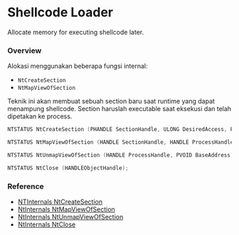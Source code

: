 # Shellcode Loader

Allocate memory for executing shellcode later.

### Overview

Alokasi menggunakan beberapa fungsi internal:
- `NtCreateSection`
- `NtMapViewOfSection`

Teknik ini akan membuat sebuah section baru saat runtime yang dapat menampung shellcode. Section haruslah executable saat eksekusi dan telah dipetakan ke process.

```c++
NTSTATUS NtCreateSection (PHANDLE SectionHandle, ULONG DesiredAccess, POBJECT_ATTRIBUTES ObjectAttributes, PLARGE_INTEGER MaximumSize, ULONG PageAttributess, ULONG SectionAttributes, HANDLE FileHandle);

NTSTATUS NtMapViewOfSection (HANDLE SectionHandle, HANDLE ProcessHandle, PVOID *BaseAddress, ULONG ZeroBits, ULONG CommitSize, PLARGE_INTEGER SectionOffset, PULONG ViewSize, DWORD InheritDisposition, ULONG AllocationType, ULONG Protect);

NTSTATUS NtUnmapViewOfSection (HANDLE ProcessHandle, PVOID BaseAddress);

NTSTATUS NtClose (HANDLEObjectHandle);
```

### Reference 

- [NTInternals NtCreateSection](http://undocumented.ntinternals.net/index.html?page=UserMode%2FUndocumented%20Functions%2FNT%20Objects%2FSection%2FNtCreateSection.html)
- [NtInternals NtMapViewOfSection](http://undocumented.ntinternals.net/UserMode/Undocumented%20Functions/NT%20Objects/Section/NtMapViewOfSection.html)
- [NtInternals NtUnmapViewOfSection](http://undocumented.ntinternals.net/UserMode/Undocumented%20Functions/NT%20Objects/Section/NtUnmapViewOfSection.html)
- [NtInternals NtClose](http://undocumented.ntinternals.net/index.html?page=UserMode%2FUndocumented%20Functions%2FNT%20Objects%2FType%20independed%2FNtClose.html)